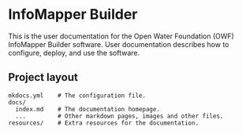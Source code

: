 # InfoMapper Builder

This is the user documentation for the Open Water Foundation (OWF) InfoMapper Builder
software. User documentation describes how to configure, deploy, and use the software.

## Project layout

    mkdocs.yml    # The configuration file.
    docs/
      index.md    # The documentation homepage.
      ...         # Other markdown pages, images and other files.
    resources/    # Extra resources for the documentation.